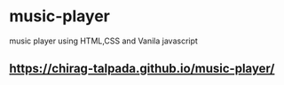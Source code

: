 # music-player
music player using HTML,CSS and Vanila javascript

## https://chirag-talpada.github.io/music-player/
